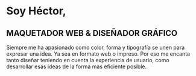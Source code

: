 # Soy Héctor,

## MAQUETADOR WEB & DISEÑADOR GRÁFICO

Siempre me ha apasionado como color, forma y tipografía se unen para expresar una idea. Ya sea en formato web o impreso. Por eso me encanta tanto diseñar teniendo en cuenta la experiencia de usuario, como desarrollar esas ideas de la forma mas eficiente posible.

<!---
![Foto de Héctor](https://hectormartindesign.com/resources/images/hector_portada_hoodie.png)

Puedes visitar mi web [www.hectormartindesign.com](https://www.hectormartindesign.com)

- 👋 Hola, Soy Héctor Martín. Maquetador web & diseñador gráfico
- 👀 I’m interested in ...
- 🌱 I’m currently learning ...
- 💞️ I’m looking to collaborate on ...
- 📫 How to reach me ...


hectoriko/hectoriko is a ✨ special ✨ repository because its `README.md` (this file) appears on your GitHub profile.
You can click the Preview link to take a look at your changes.
--->
